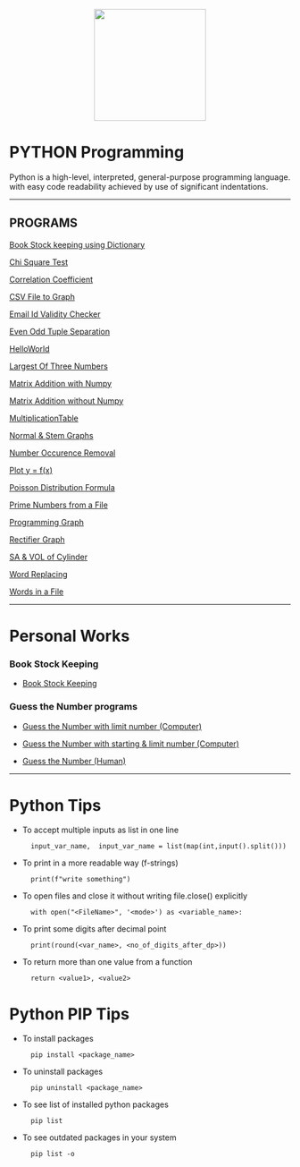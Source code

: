 [<p align="center">
<img src="https://img.icons8.com/color/480/000000/python--v1.png" height='200'></p>](https://www.google.com/search?q=python&rlz=1C1CHBF_enIN998IN998&oq=python&aqs=chrome..69i57j69i59l2j69i60j69i65j69i60l2j69i65.3593j0j4&sourceid=chrome&ie=UTF-8)

# PYTHON Programming
Python is a high-level, interpreted, general-purpose programming language. with easy code readability achieved by use of significant indentations.

---

## PROGRAMS

[Book Stock keeping using Dictionary](https://github.com/004Ajay/Python/blob/main/DictBookStock.py)

[Chi Square Test](https://github.com/004Ajay/Python/blob/main/ChiSquare.py)

[Correlation Coefficient](https://github.com/004Ajay/Python/blob/main/CorrelationCoefficient.py)

[CSV File to Graph](https://github.com/004Ajay/Python/blob/main/csvFileToGraph.py)

[Email Id Validity Checker](https://github.com/004Ajay/Python/blob/main/ValidityEmailId.py) 

[Even Odd Tuple Separation](https://github.com/004Ajay/Python/blob/main/EvenOddTuplePrint.py) 

[HelloWorld](https://github.com/004Ajay/Python/blob/main/HelloWorld.py) 

[Largest Of Three Numbers](https://github.com/004Ajay/Python/blob/main/LargestOfThreeNumbers.py) 

[Matrix Addition with Numpy](https://github.com/004Ajay/Python/blob/main/MatrixAdditionWithNumpy.py)

[Matrix Addition without Numpy](https://github.com/004Ajay/Python/blob/main/MatrixAdditionWithoutNumpy.py)

[MultiplicationTable](https://github.com/004Ajay/Python/blob/main/MultiplicationTable.py) 

[Normal & Stem Graphs](https://github.com/004Ajay/Python/blob/main/NormalStemGraphs.py) 

[Number Occurence Removal](https://github.com/004Ajay/Python/blob/main/NumOccurenceRemoval.py) 

[Plot y =  f(x)](https://github.com/004Ajay/Python/blob/main/PlotyFx.py) 

[Poisson Distribution Formula](https://github.com/004Ajay/Python/blob/main/PoissonDistribution.py)

[Prime Numbers from a File](https://github.com/004Ajay/Python/blob/main/PrimeNumFromFile.py)

[Programming Graph](https://github.com/004Ajay/Python/blob/main/ProgrammingGraph.py) 

[Rectifier Graph](https://github.com/004Ajay/Python/blob/main/RectifierGraph.py) 

[SA & VOL of Cylinder](https://github.com/004Ajay/Python/blob/main/CylinderSA&VOL.py)

[Word Replacing](https://github.com/004Ajay/Python/blob/main/WordReplacing.py) 

[Words in a File](https://github.com/004Ajay/Python/blob/main/WordsInFile.py) 

---
# Personal Works
### Book Stock Keeping

* [Book Stock Keeping](https://github.com/004Ajay/Python/blob/main/Personal/BookStockDict.py)

### Guess the Number programs

* [Guess the Number with limit number (Computer)](https://github.com/004Ajay/Python/blob/main/Personal/GuessComputer.py)

* [Guess the Number with starting & limit number (Computer)](https://github.com/004Ajay/Python/blob/main/Personal/GuessComputer2.py)

* [Guess the Number (Human)](https://github.com/004Ajay/Python/blob/main/Personal/GuessHuman.py)

---

# Python Tips

* To accept multiple inputs as list in one line

        input_var_name,  input_var_name = list(map(int,input().split()))

* To print in a more readable way (f-strings)

        print(f"write something")

* To open files and close it without writing file.close() explicitly

        with open("<FileName>", '<mode>') as <variable_name>:

* To print some digits after decimal point

        print(round(<var_name>, <no_of_digits_after_dp>))

* To return more than one value from a function

        return <value1>, <value2>

# Python PIP Tips

* To install packages

        pip install <package_name>

* To uninstall packages

        pip uninstall <package_name>

* To see list of installed python packages

        pip list

* To see outdated packages in your system

        pip list -o